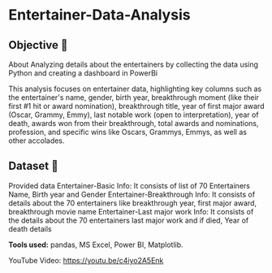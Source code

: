 # Entertainer-Data-Analysis

## Objective 🎯
About Analyzing details about the entertainers by collecting the data using Python and creating a dashboard in PowerBi

This analysis focuses on entertainer data, highlighting key columns such as the entertainer's name, gender, birth year, breakthrough moment (like their first #1 hit or award nomination), breakthrough title, year of first major award (Oscar, Grammy, Emmy), last notable work (open to interpretation), year of death, awards won from their breakthrough, total awards and nominations, profession, and specific wins like Oscars, Grammys, Emmys, as well as other accolades.

## Dataset 📀
Provided data
Entertainer-Basic Info: It consists of list of 70 Entertainers Name, Birth year and Gender
Entertainer-Breakthrough Info: It consists of details about the 70 entertainers like breakthrough year, first major award, breakthrough movie name
Entertainer-Last major work Info: It consists of the details about the 70 entertainers last major work and if died, Year of death details

**Tools used:** pandas, MS Excel, Power BI, Matplotlib.

YouTube Video: https://youtu.be/c4iyo2A5Enk
